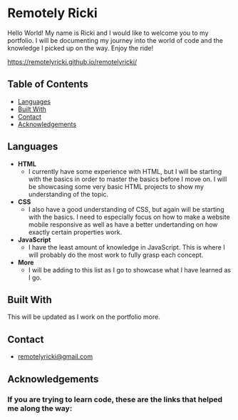 # Remotely Ricki

Hello World! My name is Ricki and I would like to welcome you to my portfolio. I will be documenting my journey into the world of code and the knowledge I picked up on the way. Enjoy the ride!

https://remotelyricki.github.io/remotelyricki/

## Table of Contents

- [Languages](#languages)
- [Built With](#built-with)
- [Contact](#contact)
- [Acknowledgements](#acknowledgements)

## Languages

- **HTML**
  - I currently have some experience with HTML, but I will be starting with the basics in order to master the basics before I move on. I will be showcasing some very basic HTML projects to show my understanding of the topic.
- **CSS**
  - I also have a good understanding of CSS, but again will be starting with the basics. I need to especially focus on how to make a website mobile responsive as well as have a better undertanding on how exactly certain properties work.
- **JavaScript**
  - I have the least amount of knowledge in JavaScript. This is where I will probably do the most work to fully grasp each concept.
- **More**
  - I will be adding to this list as I go to showcase what I have learned as I go.

## Built With
This will be updated as I work on the portfolio more.

<!-- TODO: List any libraries/frameworks used. -->

## Contact

- remotelyricki@gmail.com

## Acknowledgements

### If you are trying to learn code, these are the links that helped me along the way:

<!-- Add the important links to videos and blogs that have helped me along the way -->
